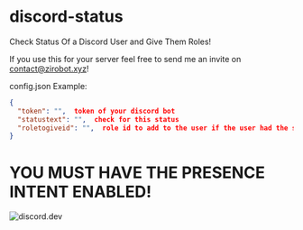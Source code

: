 # discord-status
Check Status Of a Discord User and Give Them Roles!

If you use this for your server feel free to send me an invite on contact@zirobot.xyz!

config.json Example:
```json
{
  "token": "",  token of your discord bot
  "statustext": "",  check for this status
  "roletogiveid": "",  role id to add to the user if the user had the statustext
}
```

# YOU MUST HAVE THE PRESENCE INTENT ENABLED!


![discord.dev](https://cdn.discordapp.com/attachments/628197645537771530/843545696245252136/unknown.png)
